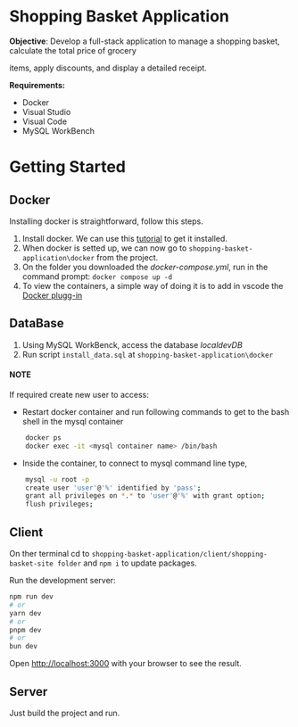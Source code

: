 # Shopping Basket Application

**Objective**: Develop a full-stack application to manage a shopping
basket, calculate the total price of grocery

items, apply discounts, and display a detailed receipt.

**Requirements:**

* Docker
* Visual Studio
* Visual Code
* MySQL WorkBench

# Getting Started

## Docker

Installing docker is straightforward, follow this steps.

1. Install docker. We can use this [tutorial](https://dev.azure.com/livetiles-products/Product/_wiki/wikis/IXP%20Developer%20Info/577/running-docker-ce-in-wsl2) to get it installed.
2. When docker is setted up, we can now go to `shopping-basket-application\docker` from the project.
3. On the folder you downloaded the _docker-compose.yml_, run in the command prompt: `docker compose up -d`
4. To view the containers, a simple way of doing it is to add in vscode the [Docker plugg-in](https://docs.docker.com/get-docker/)

## DataBase

1. Using MySQL WorkBenck, access the database _localdevDB_
2. Run script `install_data.sql` at `shopping-basket-application\docker`

#### NOTE
 
 If required create new user to access:

 * Restart docker container and run following commands to get to the bash shell in the mysql container

```bash
    docker ps
    docker exec -it <mysql container name> /bin/bash 
```

* Inside the container, to connect to mysql command line type,
    
```bash
    mysql -u root -p
    create user 'user'@'%' identified by 'pass';
    grant all privileges on *.* to 'user'@'%' with grant option;
    flush privileges;
```


## Client

On ther terminal cd to `shopping-basket-application/client/shopping-basket-site folder` and `npm i` to update packages.

Run the development server:

```bash
npm run dev
# or
yarn dev
# or
pnpm dev
# or
bun dev
```

Open [http://localhost:3000](http://localhost:3000) with your browser to see the result.

## Server

Just build the project and run.